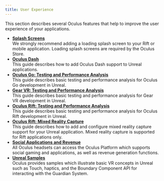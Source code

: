 ```yaml
---
title: User Experience
---
```

This section describes several Oculus features that help to improve the user experience of your applications.

* **[Splash Screens](/documentation/unreal/latest/concepts/unreal-loading-screens/)**  
We strongly recommend adding a loading splash screen to your Rift or mobile application. Loading splash screens are required by the Oculus Store. 
* **[Oculus Dash](/documentation/unreal/latest/concepts/unreal-dash/)**  
This guide describes how to add Oculus Dash support to Unreal applications.
* **[Oculus Go: Testing and Performance Analysis](/documentation/unreal/latest/concepts/unreal-debug-go/)**  
This guide describes basic testing and performance analysis for Oculus Go development in Unreal. 
* **[Gear VR: Testing and Performance Analysis](/documentation/unreal/latest/concepts/unreal-debug-gearvr/)**  
This guide describes basic testing and performance analysis for Gear VR development in Unreal. 
* **[Oculus Rift: Testing and Performance Analysis](/documentation/unreal/latest/concepts/unreal-debug-rift/)**  
This guide describes basic testing and performance analysis for Oculus Rift development in Unreal. 
* **[Oculus Rift: Mixed Reality Capture](/documentation/unreal/latest/concepts/unreal-mrc/)**  
This guide describes how to add and configure mixed reality capture support for your Unreal application. Mixed reality capture is supported for Rift applications only.
* **[Social Applications and Revenue](/documentation/unreal/latest/concepts/unreal-platform-functions/)**  
All Oculus headsets can access the Oculus Platform which supports social gaming and applications, as well as revenue generation functions. 
* **[Unreal Samples](/documentation/unreal/latest/concepts/unreal-samples/)**  
Oculus provides samples which illustrate basic VR concepts in Unreal such as Touch, haptics, and the Boundary Component API for interacting with the Guardian System. 
